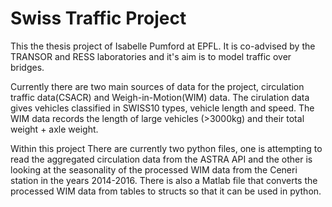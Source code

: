 # Swiss Traffic Project

This the thesis project of Isabelle Pumford at EPFL. It is co-advised by the TRANSOR and RESS laboratories and it's aim is to model traffic over bridges.

Currently there are two main sources of data for the project, circulation traffic data(CSACR) and Weigh-in-Motion(WIM) data. The cirulation data gives vehicles classified in SWISS10 types, vehicle length and speed. The WIM data records the length of large vehicles (>3000kg) and their total weight + axle weight.

Within this project There are currently two python files, one is attempting to read the aggregated circulation data from the ASTRA API and the other is looking at the seasonality of the processed WIM data from the Ceneri station in the years 2014-2016. There is also a Matlab file that converts the processed WIM data from tables to structs so that it can be used in python.